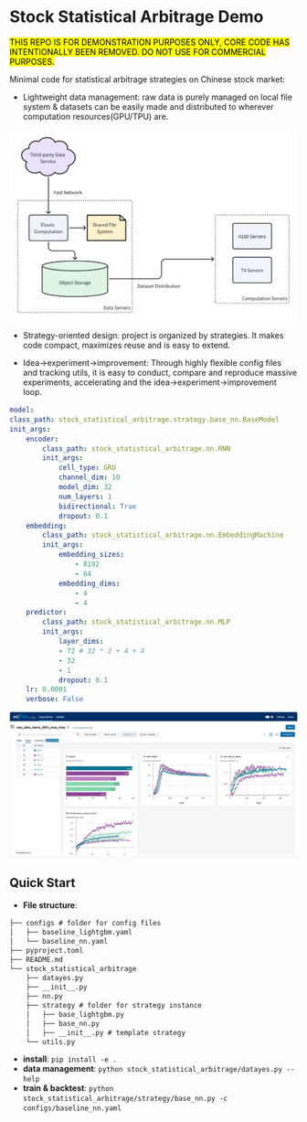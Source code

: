 # Stock Statistical Arbitrage Demo


<mark>THIS REPO IS FOR DEMONSTRATION PURPOSES ONLY, CORE CODE HAS INTENTIONALLY BEEN REMOVED. DO NOT USE FOR COMMERCIAL PURPOSES. </mark>

Minimal code for statistical arbitrage strategies on Chinese stock market:
* Lightweight data management: raw data is purely managed on local file system & datasets can be easily made and distributed to wherever computation resources(GPU/TPU) are.

![Data Management](./images/data_management.png)

* Strategy-oriented design: project is organized by strategies. It makes code compact, maximizes reuse and is easy to extend.

* Idea->experiment->improvement: Through highly flexible config files and tracking utils, it is easy to conduct, compare and reproduce massive experiments, accelerating and the idea->experiment->improvement loop.

```yaml
model:
class_path: stock_statistical_arbitrage.strategy.base_nn.BaseModel
init_args:
    encoder:
        class_path: stock_statistical_arbitrage.nn.RNN
        init_args:
            cell_type: GRU
            channel_dim: 10
            model_dim: 32
            num_layers: 1
            bidirectional: True
            dropout: 0.1
    embedding: 
        class_path: stock_statistical_arbitrage.nn.EmbeddingMachine
        init_args:
            embedding_sizes:
                - 8192
                - 64
            embedding_dims:
                - 4
                - 4
    predictor:
        class_path: stock_statistical_arbitrage.nn.MLP
        init_args:
            layer_dims:
            - 72 # 32 * 2 + 4 + 4
            - 32
            - 1
            dropout: 0.1
    lr: 0.0001
    verbose: False
```
![Tracking is important](./images/tracking.jpg)

## Quick Start

* **File structure**:
```text
├── configs # folder for config files
│   ├── baseline_lightgbm.yaml
│   └── baseline_nn.yaml
├── pyproject.toml
├── README.md
└── stock_statistical_arbitrage
    ├── datayes.py
    ├── __init__.py
    ├── nn.py
    ├── strategy # folder for strategy instance
    │   ├── base_lightgbm.py
    │   ├── base_nn.py
    │   ├── __init__.py # template strategy
    └── utils.py
```

* **install**: `pip install -e .`
* **data management**: `python stock_statistical_arbitrage/datayes.py --help`
* **train & backtest**: `python stock_statistical_arbitrage/strategy/base_nn.py -c configs/baseline_nn.yaml`

